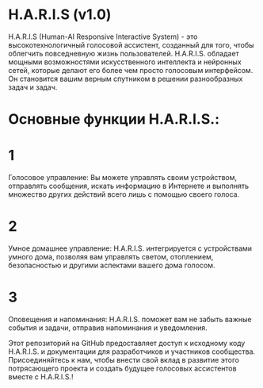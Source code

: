 # H.A.R.I.S (v1.0)
H.A.R.I.S (Human-AI Responsive Interactive System) - это высокотехнологичный голосовой ассистент, созданный для того, чтобы облегчить повседневную жизнь пользователей. H.A.R.I.S. обладает мощными возможностями искусственного интеллекта и нейронных сетей, которые делают его более чем просто голосовым интерфейсом. Он становится вашим верным спутником в решении разнообразных задач и задач.
# Основные функции H.A.R.I.S.:
# 1
Голосовое управление: Вы можете управлять своим устройством, отправлять сообщения, искать информацию в Интернете и выполнять множество других действий всего лишь с помощью своего голоса.

# 2
Умное домашнее управление: H.A.R.I.S. интегрируется с устройствами умного дома, позволяя вам управлять светом, отоплением, безопасностью и другими аспектами вашего дома голосом.

# 3
Оповещения и напоминания: H.A.R.I.S. поможет вам не забыть важные события и задачи, отправив напоминания и уведомления.

Этот репозиторий на GitHub предоставляет доступ к исходному коду H.A.R.I.S. и документации для разработчиков и участников сообщества. Присоединяйтесь к нам, чтобы внести свой вклад в развитие этого потрясающего проекта и создать будущее голосовых ассистентов вместе с H.A.R.I.S.!

